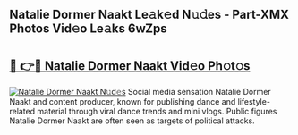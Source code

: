 ## Natalie Dormer Naakt Le𝚊k𝚎d N𝚞𝚍es - Part-XMX Photos Vid𝚎o Le𝚊ks 6wZps

# <h2><a href="http://fb0za8.evod.top/?m=Natalie+Dormer+Naakt">🔗 👉🔴 Natalie Dormer Naakt Vid𝚎o Ph𝚘t𝚘s</a></h2>

[![Natalie Dormer Naakt N𝚞d𝚎s](https://i.imgur.com/8V9OHl7.gif)](http://fb0za8.evod.top/?m=Natalie+Dormer+Naakt)
Social media sensation Natalie Dormer Naakt and content producer, known for publishing dance and lifestyle-related material through viral dance trends and mini vlogs. Public figures Natalie Dormer Naakt are often seen as targets of political attacks. 
